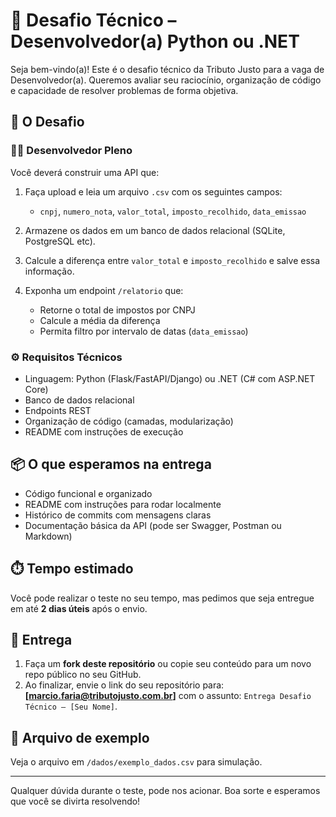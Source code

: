 # 🧪 Desafio Técnico – Desenvolvedor(a) Python ou .NET

Seja bem-vindo(a)! Este é o desafio técnico da Tributo Justo para a vaga de Desenvolvedor(a). Queremos avaliar seu raciocínio, organização de código e capacidade de resolver problemas de forma objetiva.

## 🚀 O Desafio

### 👨‍💻 Desenvolvedor Pleno

Você deverá construir uma API que:

1. Faça upload e leia um arquivo `.csv` com os seguintes campos:
   - `cnpj`, `numero_nota`, `valor_total`, `imposto_recolhido`, `data_emissao`

2. Armazene os dados em um banco de dados relacional (SQLite, PostgreSQL etc).

3. Calcule a diferença entre `valor_total` e `imposto_recolhido` e salve essa informação.

4. Exponha um endpoint `/relatorio` que:
   - Retorne o total de impostos por CNPJ
   - Calcule a média da diferença
   - Permita filtro por intervalo de datas (`data_emissao`)

### ⚙️ Requisitos Técnicos

- Linguagem: Python (Flask/FastAPI/Django) ou .NET (C# com ASP.NET Core)
- Banco de dados relacional
- Endpoints REST
- Organização de código (camadas, modularização)
- README com instruções de execução

## 📦 O que esperamos na entrega

- Código funcional e organizado
- README com instruções para rodar localmente
- Histórico de commits com mensagens claras
- Documentação básica da API (pode ser Swagger, Postman ou Markdown)

## ⏱️ Tempo estimado

Você pode realizar o teste no seu tempo, mas pedimos que seja entregue em até **2 dias úteis** após o envio.

## 📧 Entrega

1. Faça um **fork deste repositório** ou copie seu conteúdo para um novo repo público no seu GitHub.
2. Ao finalizar, envie o link do seu repositório para: **[marcio.faria@tributojusto.com.br]** com o assunto: `Entrega Desafio Técnico – [Seu Nome]`.

## 📎 Arquivo de exemplo

Veja o arquivo em `/dados/exemplo_dados.csv` para simulação.

---

Qualquer dúvida durante o teste, pode nos acionar. Boa sorte e esperamos que você se divirta resolvendo!